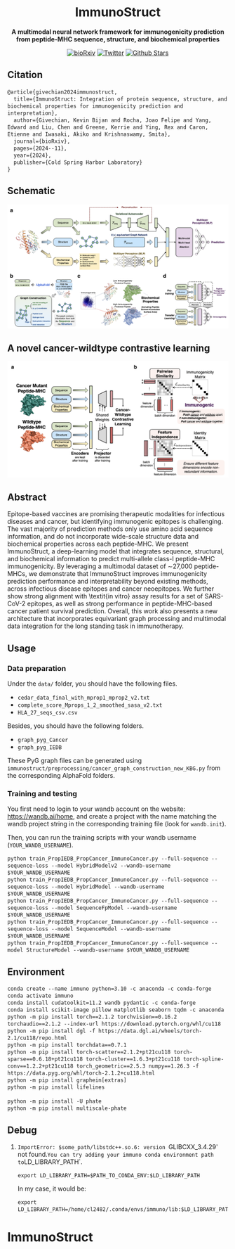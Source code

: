 <h1 align="center">
ImmunoStruct
</h1>

<p align="center">
<strong>A multimodal neural network framework for immunogenicity prediction from peptide-MHC sequence, structure, and biochemical properties</strong>
</p>

<div align="center">

[![bioRxiv](https://img.shields.io/badge/bioRxiv-ImmunoStruct-firebrick)](https://www.biorxiv.org/content/10.1101/2024.11.01.621580)
[![Twitter](https://img.shields.io/twitter/follow/KrishnaswamyLab.svg?style=social)](https://twitter.com/KrishnaswamyLab)
[![Github Stars](https://img.shields.io/github/stars/KrishnaswamyLab/ImmunoStruct.svg?style=social&label=Stars)](https://github.com/KrishnaswamyLab/ImmunoStruct/)

</div>


## Citation
```
@article{givechian2024immunostruct,
  title={ImmunoStruct: Integration of protein sequence, structure, and biochemical properties for immunogenicity prediction and interpretation},
  author={Givechian, Kevin Bijan and Rocha, Joao Felipe and Yang, Edward and Liu, Chen and Greene, Kerrie and Ying, Rex and Caron, Etienne and Iwasaki, Akiko and Krishnaswamy, Smita},
  journal={bioRxiv},
  pages={2024--11},
  year={2024},
  publisher={Cold Spring Harbor Laboratory}
}
```

## Schematic
<img src = "assets/schematic.png" width=800>

## A novel cancer-wildtype contrastive learning
<img src = "assets/contrastive_learning.png" width=800>


## Abstract
Epitope-based vaccines are promising therapeutic modalities for infectious diseases and cancer, but identifying immunogenic epitopes is challenging. The vast majority of prediction methods only use amino acid sequence information, and do not incorporate wide-scale structure data and biochemical properties across each peptide-MHC. We present ImmunoStruct, a deep-learning model that integrates sequence, structural, and biochemical information to predict multi-allele class-I peptide-MHC immunogenicity. By leveraging a multimodal dataset of $\sim$27,000 peptide-MHCs, we demonstrate that ImmunoStruct improves immunogenicity prediction performance and interpretability beyond existing methods, across infectious disease epitopes and cancer neoepitopes. We further show strong alignment with \textit{in vitro} assay results for a set of SARS-CoV-2 epitopes, as well as strong performance in peptide-MHC-based cancer patient survival prediction. Overall, this work also presents a new architecture that incorporates equivariant graph processing and multimodal data integration for the long standing task in immunotherapy.


## Usage
### Data preparation
Under the `data/` folder, you should have the following files.
- `cedar_data_final_with_mprop1_mprop2_v2.txt`
- `complete_score_Mprops_1_2_smoothed_sasa_v2.txt`
- `HLA_27_seqs_csv.csv`

Besides, you should have the following folders.
- `graph_pyg_Cancer`
- `graph_pyg_IEDB`

These PyG graph files can be generated using `immunostruct/preprocessing/cancer_graph_construction_new_KBG.py` from the corresponding AlphaFold folders.

### Training and testing
You first need to login to your wandb account on the website: https://wandb.ai/home, and create a project with the name matching the wandb project string in the corresponding training file (look for `wandb.init`).

Then, you can run the training scripts with your wandb username (`YOUR_WANDB_USERNAME`).
```
python train_PropIEDB_PropCancer_ImmunoCancer.py --full-sequence --sequence-loss --model HybridModelv2 --wandb-username $YOUR_WANDB_USERNAME
python train_PropIEDB_PropCancer_ImmunoCancer.py --full-sequence --sequence-loss --model HybridModel --wandb-username $YOUR_WANDB_USERNAME
python train_PropIEDB_PropCancer_ImmunoCancer.py --full-sequence --sequence-loss --model SequenceFpModel --wandb-username $YOUR_WANDB_USERNAME
python train_PropIEDB_PropCancer_ImmunoCancer.py --full-sequence --sequence-loss --model SequenceModel --wandb-username $YOUR_WANDB_USERNAME
python train_PropIEDB_PropCancer_ImmunoCancer.py --full-sequence --model StructureModel --wandb-username $YOUR_WANDB_USERNAME
```


## Environment
```
conda create --name immuno python=3.10 -c anaconda -c conda-forge
conda activate immuno
conda install cudatoolkit=11.2 wandb pydantic -c conda-forge
conda install scikit-image pillow matplotlib seaborn tqdm -c anaconda
python -m pip install torch==2.1.2 torchvision==0.16.2 torchaudio==2.1.2 --index-url https://download.pytorch.org/whl/cu118
python -m pip install dgl -f https://data.dgl.ai/wheels/torch-2.1/cu118/repo.html
python -m pip install torchdata==0.7.1
python -m pip install torch-scatter==2.1.2+pt21cu118 torch-sparse==0.6.18+pt21cu118 torch-cluster==1.6.3+pt21cu118 torch-spline-conv==1.2.2+pt21cu118 torch_geometric==2.5.3 numpy==1.26.3 -f https://data.pyg.org/whl/torch-2.1.2+cu118.html
python -m pip install graphein[extras]
python -m pip install lifelines

python -m pip install -U phate
python -m pip install multiscale-phate
```


## Debug
1. `ImportError: $some_path/libstdc++.so.6: version `GLIBCXX_3.4.29' not found.`
    You can try adding your immuno conda environment path to `LD_LIBRARY_PATH`.
    ```
    export LD_LIBRARY_PATH=$PATH_TO_CONDA_ENV:$LD_LIBRARY_PATH
    ```
    In my case, it would be:
    ```
    export LD_LIBRARY_PATH=/home/cl2482/.conda/envs/immuno/lib:$LD_LIBRARY_PATH
    ```
# ImmunoStruct
